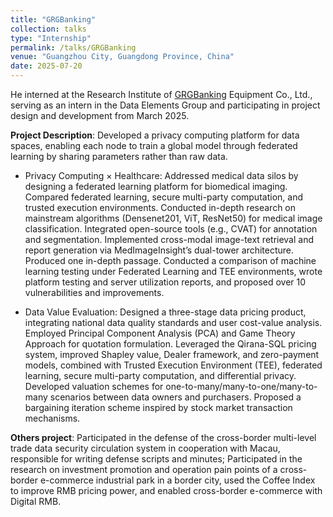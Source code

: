 ```yaml
---
title: "GRGBanking"
collection: talks
type: "Internship"
permalink: /talks/GRGBanking
venue: "Guangzhou City, Guangdong Province, China"
date: 2025-07-20
---
```


He interned at the Research Institute of [GRGBanking](https://global.grgbanking.com/en/) Equipment Co., Ltd., serving as an intern in the Data Elements Group and participating in project design and development from March 2025.


**Project Description**: Developed a privacy computing platform for data spaces, enabling each node to train a global model through federated learning by sharing parameters rather than raw data.  

- Privacy Computing × Healthcare: Addressed medical data silos by designing a federated learning platform for biomedical imaging. Compared federated learning, secure multi-party computation, and trusted execution environments. Conducted in-depth research on mainstream algorithms (Densenet201, ViT, ResNet50) for medical image classification. Integrated open-source tools (e.g., CVAT) for annotation and segmentation. Implemented cross-modal image-text retrieval and report generation via MedImageInsight’s dual-tower architecture. Produced one in-depth passage. Conducted a comparison of machine learning testing under Federated Learning and TEE environments, wrote platform testing and server utilization reports, and proposed over 10 vulnerabilities and improvements.​

- Data Value Evaluation: Designed a three-stage data pricing product, integrating national data quality standards and user cost-value analysis. Employed Principal Component Analysis (PCA) and Game Theory Approach for quotation formulation. Leveraged the Qirana-SQL pricing system, improved Shapley value, Dealer framework, and zero-payment models, combined with Trusted Execution Environment (TEE), federated learning, secure multi-party computation, and differential privacy. Developed valuation schemes for one-to-many/many-to-one/many-to-many scenarios between data owners and purchasers. Proposed a bargaining iteration scheme inspired by stock market transaction mechanisms.

**Others project**: Participated in the defense of the cross-border multi-level trade data security circulation system in cooperation with Macau, responsible for writing defense scripts and minutes; Participated in the research on investment promotion and operation pain points of a cross-border e-commerce industrial park in a border city, used the Coffee Index to improve RMB pricing power, and enabled cross-border e-commerce with Digital RMB.
